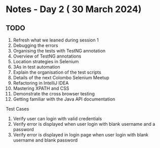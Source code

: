 # Notes - Day 2 ( 30 March 2024)


## TODO 
1. Refresh what we leaned during session 1
2. Debugging the errors 
2. Organising the tests with TestNG annotation
3. Overview of TestNG annotations
2. Location strategies in Selenium 
3. 3As in test automation 
4. Explain the organisation of the test scripts 
5. Details of the next Colombo Selenium Meetup 
6. Refactoring in IntelliJ IDEA 
7. Mastering XPATH and CSS 
8. Demonstrate the cross browser testing 
9. Getting familiar with the Java API documentation

Test Cases
1. Verify user can login with valid credentials 
2. Verify error is displayed when user login with blank username and a password 
3. Verify error is displayed in login page when user login with blank username and blank password 
